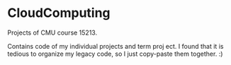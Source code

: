 # CloudComputing
Projects of CMU course 15213.

Contains code of my individual projects and term proj ect. I found that it is tedious to organize my legacy code, so I just copy-paste them together. :)
